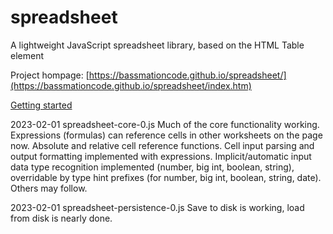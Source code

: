 # spreadsheet
A lightweight JavaScript spreadsheet library, based on the HTML Table element

Project hompage: [https://bassmationcode.github.io/spreadsheet/](https://bassmationcode.github.io/spreadsheet/index.htm)  

[Getting started](https://bassmationcode.github.io/spreadsheet/getting-started.htm)  

2023-02-01  spreadsheet-core-0.js  Much of the core functionality working. Expressions (formulas) can reference cells in other worksheets on the page now. Absolute and relative cell reference functions. Cell input parsing and output formatting implemented with expressions. Implicit/automatic input data type recognition implemented (number, big int, boolean, string), overridable by type hint prefixes (for number, big int, boolean, string, date). Others may follow.

2023-02-01  spreadsheet-persistence-0.js  Save to disk is working, load from disk is nearly done.

